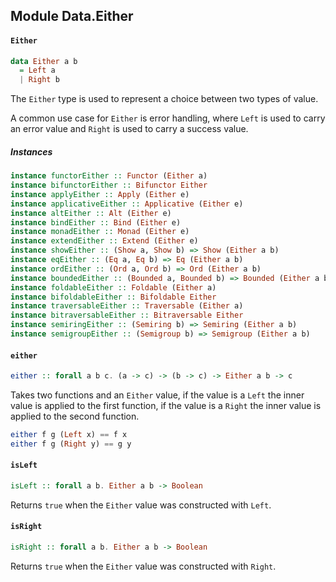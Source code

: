 ## Module Data.Either

#### `Either`

``` purescript
data Either a b
  = Left a
  | Right b
```

The `Either` type is used to represent a choice between two types of value.

A common use case for `Either` is error handling, where `Left` is used to
carry an error value and `Right` is used to carry a success value.

##### Instances
``` purescript
instance functorEither :: Functor (Either a)
instance bifunctorEither :: Bifunctor Either
instance applyEither :: Apply (Either e)
instance applicativeEither :: Applicative (Either e)
instance altEither :: Alt (Either e)
instance bindEither :: Bind (Either e)
instance monadEither :: Monad (Either e)
instance extendEither :: Extend (Either e)
instance showEither :: (Show a, Show b) => Show (Either a b)
instance eqEither :: (Eq a, Eq b) => Eq (Either a b)
instance ordEither :: (Ord a, Ord b) => Ord (Either a b)
instance boundedEither :: (Bounded a, Bounded b) => Bounded (Either a b)
instance foldableEither :: Foldable (Either a)
instance bifoldableEither :: Bifoldable Either
instance traversableEither :: Traversable (Either a)
instance bitraversableEither :: Bitraversable Either
instance semiringEither :: (Semiring b) => Semiring (Either a b)
instance semigroupEither :: (Semigroup b) => Semigroup (Either a b)
```

#### `either`

``` purescript
either :: forall a b c. (a -> c) -> (b -> c) -> Either a b -> c
```

Takes two functions and an `Either` value, if the value is a `Left` the
inner value is applied to the first function, if the value is a `Right`
the inner value is applied to the second function.

``` purescript
either f g (Left x) == f x
either f g (Right y) == g y
```

#### `isLeft`

``` purescript
isLeft :: forall a b. Either a b -> Boolean
```

Returns `true` when the `Either` value was constructed with `Left`.

#### `isRight`

``` purescript
isRight :: forall a b. Either a b -> Boolean
```

Returns `true` when the `Either` value was constructed with `Right`.


